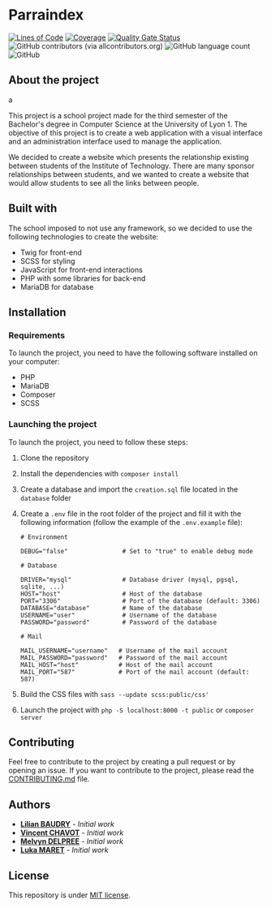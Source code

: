 # Parraindex

[![Lines of Code](https://sonarcloud.io/api/project_badges/measure?project=LukaMrt_Parraindex&metric=ncloc)](https://sonarcloud.io/summary/new_code?id=LukaMrt_Parraindex)
[![Coverage](https://sonarcloud.io/api/project_badges/measure?project=LukaMrt_Parraindex&metric=coverage)](https://sonarcloud.io/summary/new_code?id=LukaMrt_Parraindex)
[![Quality Gate Status](https://sonarcloud.io/api/project_badges/measure?project=LukaMrt_Parraindex&metric=alert_status)](https://sonarcloud.io/summary/new_code?id=LukaMrt_Parraindex)
![GitHub contributors (via allcontributors.org)](https://img.shields.io/github/all-contributors/lukamrt/parraindex)
![GitHub language count](https://img.shields.io/github/languages/count/lukamrt/parraindex)
![GitHub](https://img.shields.io/github/license/lukamrt/parraindex)

## About the project

a

This project is a school project made for the third semester of the Bachelor's degree in Computer Science at the
University of Lyon 1. The objective of this project is to create a web application with a visual interface and
an administration interface used to manage the application.

We decided to create a website which presents the relationship existing between students of the Institute of
Technology. There are many sponsor relationships between students, and we wanted to create a website that would
allow students to see all the links between people.

## Built with

The school imposed to not use any framework, so we decided to use the following technologies to create the website:

* Twig for front-end
* SCSS for styling
* JavaScript for front-end interactions
* PHP with some libraries for back-end
* MariaDB for database

## Installation

### Requirements

To launch the project, you need to have the following software installed on your computer:

* PHP
* MariaDB
* Composer
* SCSS

### Launching the project

To launch the project, you need to follow these steps:

1. Clone the repository
2. Install the dependencies with `composer install`
3. Create a database and import the `creation.sql` file located in the `database` folder
4. Create a `.env` file in the root folder of the project and fill it with the following information (follow the
   example of the `.env.example` file):

    ```
    # Environment
    
    DEBUG="false"               # Set to "true" to enable debug mode
    
    # Database
    
    DRIVER="mysql"              # Database driver (mysql, pgsql, sqlite, ...)
    HOST="host"                 # Host of the database
    PORT="3306"                 # Port of the database (default: 3306)
    DATABASE="database"         # Name of the database
    USERNAME="user"             # Username of the database
    PASSWORD="password"         # Password of the database
    
    # Mail
    
    MAIL_USERNAME="username"   # Username of the mail account
    MAIL_PASSWORD="password"   # Password of the mail account
    MAIL_HOST="host"           # Host of the mail account
    MAIL_PORT="587"            # Port of the mail account (default: 587)
    ```

5. Build the CSS files with `sass --update scss:public/css'`
6. Launch the project with `php -S localhost:8000 -t public` or `composer server`

## Contributing

Feel free to contribute to the project by creating a pull request or by opening an issue. If you want to contribute
to the project, please read the [CONTRIBUTING.md](CONTRIBUTING.md) file.

## Authors

* **[Lilian BAUDRY](https://github.com/Irophin)** - *Initial work*
* **[Vincent CHAVOT]()** - *Initial work*
* **[Melvyn DELPREE](https://github.com/Melvyn27)** - *Initial work*
* **[Luka MARET](https://github.com/LukaMrt)** - *Initial work*

## License

This repository is under [MIT license](LICENSE).
